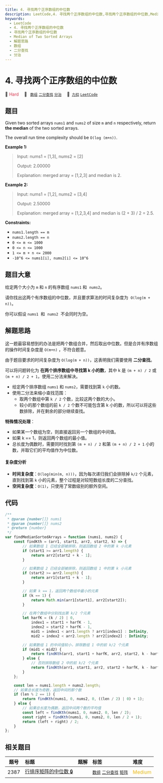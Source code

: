```yaml
---
title: 4. 寻找两个正序数组的中位数
description: LeetCode,4. 寻找两个正序数组的中位数,寻找两个正序数组的中位数,Median of Two Sorted Arrays,解题思路,数组,二分查找,分治
keywords:
  - LeetCode
  - 4. 寻找两个正序数组的中位数
  - 寻找两个正序数组的中位数
  - Median of Two Sorted Arrays
  - 解题思路
  - 数组
  - 二分查找
  - 分治
---
```


# 4. 寻找两个正序数组的中位数

🔴 <font color=#ff334b>Hard</font>&emsp; 🔖&ensp; [`数组`](/tag/array.md) [`二分查找`](/tag/binary-search.md) [`分治`](/tag/divide-and-conquer.md)&emsp; 🔗&ensp;[`力扣`](https://leetcode.cn/problems/median-of-two-sorted-arrays) [`LeetCode`](https://leetcode.com/problems/median-of-two-sorted-arrays)

## 题目

Given two sorted arrays `nums1` and `nums2` of size `m` and `n` respectively, return **the median** of the two sorted arrays.

The overall run time complexity should be `O(log (m+n))`.

**Example 1:**

> Input: nums1 = [1,3], nums2 = [2]
>
> Output: 2.00000
>
> Explanation: merged array = [1,2,3] and median is 2.

**Example 2:**

> Input: nums1 = [1,2], nums2 = [3,4]
>
> Output: 2.50000
>
> Explanation: merged array = [1,2,3,4] and median is (2 + 3) / 2 = 2.5.

**Constraints:**

- `nums1.length == m`
- `nums2.length == n`
- `0 <= m <= 1000`
- `0 <= n <= 1000`
- `1 <= m + n <= 2000`
- `-10^6 <= nums1[i], nums2[i] <= 10^6`

## 题目大意

给定两个大小为 `m` 和 `n` 的有序数组 `nums1` 和  `nums2`。

请你找出这两个有序数组的中位数，并且要求算法的时间复杂度为  `O(log(m + n))`。

你可以假设 `nums1`  和  `nums2`  不会同时为空。

## 解题思路

这一题最容易想到的办法是把两个数组合并，然后取出中位数。但是合并有序数组的操作时间复杂度是 `O(m+n)` ，不符合题意。

由于题目要求的时间复杂度为 `O(log(m + n))`，这表明我们需要使用 **二分查找**。

可以将问题转化为 **在两个排序数组中寻找第 k 小的数**，其中 k 是 `(m + n) / 2` 或 `(m + n) / 2 + 1`，使用二分法来解决。

- 给定两个排序数组 `nums1` 和 `nums2`，需要找到第 `k` 小的数。
- 使用二分法来缩小查找范围：
  - 取两个数组中第 `k / 2` 个数，比较这两个数的大小。
  - 较小的那个数组的前 `k / 2` 个数不可能包含第 k 小的数，所以可以将这些数排除，并在剩余的部分继续查找。

**特殊情况处理**：

- 如果某一个数组为空，则直接返回另一个数组的中间值。
- 如果 k == 1，则返回两个数组的最小值。
- 总长度为偶数时，需要同时找到第 `(m + n) / 2` 和第 `(m + n) / 2 + 1` 小的数，并取它们的平均值作为中位数。

#### 复杂度分析

- **时间复杂度**：`O(log(min(m, n)))`，因为每次递归我们会排除掉 `k/2` 个元素，直到找到第 `k` 小的元素，整个过程是对较短数组长度的二分查找。
- **空间复杂度**：`O(1)`，只使用了常数级别的额外空间。

## 代码

```javascript
/**
 * @param {number[]} nums1
 * @param {number[]} nums2
 * @return {number}
 */
var findMedianSortedArrays = function (nums1, nums2) {
	const findKth = (arr1, start1, arr2, start2, k) => {
		// 如果数组 1 已经全部被排除，则返回数组 2 中的第 k 小元素
		if (start1 >= arr1.length) {
			return arr2[start2 + k - 1];
		}

		// 如果数组 2 已经全部被排除，则返回数组 1 中的第 k 小元素
		if (start2 >= arr2.length) {
			return arr1[start1 + k - 1];
		}

		// 如果 k == 1，返回两个数组中最小的元素
		if (k == 1) {
			return Math.min(arr1[start1], arr2[start2]);
		}

		// 在两个数组中分别找出第 k/2 个元素
		let harfK = (k / 2) | 0,
			index1 = start1 + harfK - 1,
			index2 = start2 + harfK - 1,
			mid1 = index1 < arr1.length ? arr1[index1] : Infinity,
			mid2 = index2 < arr2.length ? arr2[index2] : Infinity;

		// 如果数组 1 的中间值较小，排除数组 1 中的前 k/2 个元素
		if (mid1 < mid2) {
			return findKth(arr1, start1 + harfK, arr2, start2, k - harfK);
		} else {
			// 否则排除数组 2 中的前 k/2 个元素
			return findKth(arr1, start1, arr2, start2 + harfK, k - harfK);
		}
	};

	const len = nums1.length + nums2.length;
	// 如果总长度为奇数，返回中间的那个数
	if (len % 2 == 1) {
		return findKth(nums1, 0, nums2, 0, ((len / 2) | 0) + 1);
	} else {
		// 如果总长度为偶数，返回中间两个数的平均值
		const left = findKth(nums1, 0, nums2, 0, len / 2);
		const right = findKth(nums1, 0, nums2, 0, len / 2 + 1);
		return (left + right) / 2;
	}
};
```

## 相关题目

<!-- prettier-ignore -->
| 题号 | 标题 | 题解 | 标签 | 难度 |
| :------: | :------ | :------: | :------ | :------ |
| 2387 | [行排序矩阵的中位数 🔒](https://leetcode.com/problems/median-of-a-row-wise-sorted-matrix) |  |  [`数组`](/tag/array.md) [`二分查找`](/tag/binary-search.md) [`矩阵`](/tag/matrix.md) | <font color=#ffb800>Medium</font> |